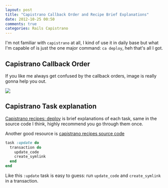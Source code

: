 ```yaml
---
layout: post
title: "Capistrano Callback Order and Recipe Brief Explanations"
date: 2012-10-25 00:50
comments: true
categories: Rails Capistrano
---
```


I'm not familiar with `capistrano` at all, I kind of use it in daily base  but what I'm capable of is just the one major command: `ca deploy`, heh that's all I got.

## Capistrano Callback Order ##

If you like me always get confused by the callback orders, image is really gonna help you out.

![](http://cdn.kinopyo.com/images/Capistrano%20Execution%20Path.jpeg)

## Capistrano Task explanation ##

[Capistrano recipes: deploy](http://capitate.rubyforge.org/recipes/deploy.html) is brief explanations of each task, same in the source code I think, highly recommend you go through them once.

Another good resource is [capistrano recipes source code](https://github.com/capistrano/capistrano/blob/master/lib/capistrano/recipes/deploy.rb)

```ruby
task :update do
  transaction do
    update_code
    create_symlink
  end
end
```

Like this `:update` task is easy to guess: run `update_code` and `create_symlink` in a transaction.
